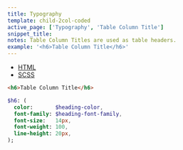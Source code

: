 ```yaml
---
title: Typography
template: child-2col-coded
active_page: ['Typography', 'Table Column Title']
snippet_title:
notes: Table Column Titles are used as table headers.
example: '<h6>Table Column Title</h6>'
---
```


* [HTML](0)
* [SCSS](1)

```html
<h6>Table Column Title</h6>
```
```sass
$h6: (
  color:       $heading-color,
  font-family: $heading-font-family,
  font-size:   14px,
  font-weight: 100,
  line-height: 20px,
);
```
